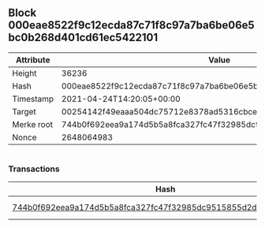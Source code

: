 ## Block 000eae8522f9c12ecda87c71f8c97a7ba6be06e5bc0b268d401cd61ec5422101

Attribute | Value
--- | ---
Height | 36236
Hash | 000eae8522f9c12ecda87c71f8c97a7ba6be06e5bc0b268d401cd61ec5422101
Timestamp | 2021-04-24T14:20:05+00:00
Target | 00254142f49eaaa504dc75712e8378ad5316cbcead634704b3734b6271167cc4
Merke root | 744b0f692eea9a174d5b5a8fca327fc47f32985dc9515855d2d2084f0ae3ea91
Nonce | 2648064983

```

```

### Transactions

Hash | Amount
--- | ---
[744b0f692eea9a174d5b5a8fca327fc47f32985dc9515855d2d2084f0ae3ea91](744b0f692eea9a174d5b5a8fca327fc47f32985dc9515855d2d2084f0ae3ea91.md) | 10.00000000 SKEPTI 

